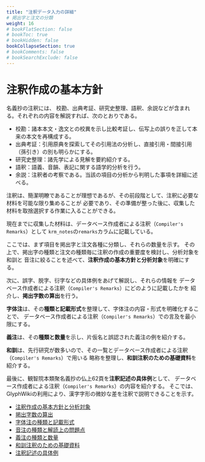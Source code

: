 ```yaml
---
title: "注釈データ入力の詳細"
# 掲出字と注文の分類
weight: 16
# bookFlatSection: false
# bookToc: true
# bookHidden: false
bookCollapseSection: true
# bookComments: false
# bookSearchExclude: false
---
```


# 注釈作成の基本方針

名義抄の注釈には、
校勘、出典考証、研究史整理、語釈、余説などが含まれる。それぞれの内容を解説すれば、次のとおりである。

- 校勘：諸本本文・逸文との校異を示し比較考証し、伝写上の誤りを正して本来の本文を再構成する。
- 出典考証：引用原典を探索してその引用法の分析し、直接引用・間接引用（孫引き）の別も明らかにする。
- 研究史整理：諸先学による見解を要約紹介する。
- 語釈：語義、音韻、表記に関する語学的分析を行う。
- 余説：注釈者の考察である。当該の項目の分析から判明した事項を詳細に述べる。

注釈は、簡潔明瞭であることが理想であるが、その前段階として、注釈に必要な材料を可能な限り集めることが
必要であり、その準備が整った後に、収集した材料を取捨選択する作業に入ることができる。

現在までに収集した材料は、データベース作成者による注釈（`Compiler's Remarks`）として
`krm_notes`の`remarks`カラムに記載している。

ここでは、まず項目を掲出字と注文各種に分類し、それらの数量を示す。
その上で、掲出字の種類と注文の種類毎に注釈の作成の重要度を検討し、分析対象を和訓と
音注に絞ることを述べて、**注釈作成の基本方針と分析対象**を明確にする。


次に、誤字、脱字、衍字などの具体例をあげて解説し、それらの情報を
データベース作成者による注釈（`Compiler's Remarks`）にどのように記載したかを
紹介し、**掲出字数の算出**を行う。

**字体注**は、その**種類と記載形式**を整理して、字体注の内容・形式を明確化することで、
データベース作成者による注釈（`Compiler's Remarks`）での言及を最小限にする。

**義注**は、その**種類と数量**を示し、片仮名と誤認された義注の例を紹介する。

**和訓**は、先行研究が数多いので、その一覧とデータベース作成者による注釈（`Compiler's Remarks`）で用いる
略称を整理し、**和訓注釈のための基礎資料**を紹介する。

最後に、観智院本類聚名義抄の仏上62頁を**注釈記述の具体例**として、
データベース作成者による注釈（`Compiler's Remarks`）の内容を紹介する。
そこでは、GlyphWikiの利用により、漢字字形の微妙な差を注釈で説明できることを示す。

- [注釈作成の基本方針と分析対象](./05-01-basic-policy/)
- [掲出字数の算出](./05-02-headword-count/)
- [字体注の種類と記載形式](./05-03-jitaichu-formats/)
- [音注の種類と解読上の問題点 ](./05-04-onchu-problems/)
- [義注の種類と数量](./05-05-gichu-quantity/)
- [和訓注釈のための基礎資料](./05-06-wakun-materials/)
- [注釈記述の具体例](./05-07-annotation-examples/)